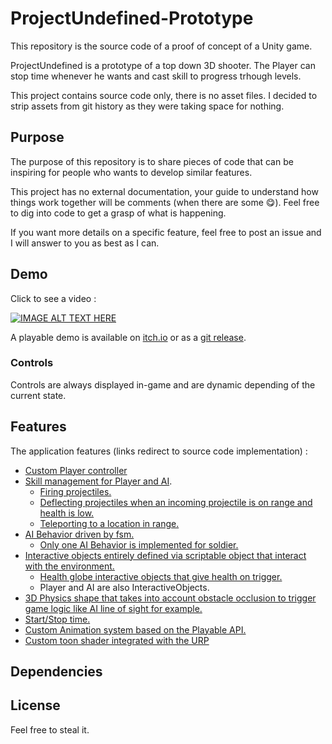 # ProjectUndefined-Prototype

This repository is the source code of a proof of concept of a Unity game.

ProjectUndefined is a prototype of a top down 3D shooter. The Player can stop time whenever he wants and cast skill to progress trhough levels.

This project contains source code only, there is no asset files. I decided to strip assets from git history as they were taking space for nothing.

## Purpose

The purpose of this repository is to share pieces of code that can be inspiring for people who wants to develop similar features.

This project has no external documentation, your guide to understand how things work together will be comments (when there are some 😋). Feel free to dig into code to get a grasp of what is happening.

If you want more details on a specific feature, feel free to post an issue and I will answer to you as best as I can.

## Demo

Click to see a video : 

[![IMAGE ALT TEXT HERE](https://img.youtube.com/vi/vgzf_5xCZZI/0.jpg)](https://www.youtube.com/watch?v=vgzf_5xCZZI)

A playable demo is available on [itch.io](https://loic-dal-zotto.itch.io/undefined) or as a [git release](https://github.com/ldalzotto/ProjectUndefined-Prototype/releases/tag/0.0.178).

### Controls

Controls are always displayed in-game and are dynamic depending of the current state. 

## Features

The application features (links redirect to source code implementation) :

* [Custom Player controller](https://github.com/ldalzotto/ProjectUndefined-Prototype/tree/master/Assets/Common/PlayerObject/Lib/PlayerMovement)
* [Skill management for Player and AI](https://github.com/ldalzotto/ProjectUndefined-Prototype/tree/master/Assets/Undefined/Logic/Skill).
  * [Firing projectiles.](https://github.com/ldalzotto/ProjectUndefined-Prototype/tree/master/Assets/Undefined/Logic/Projectile) 
  * [Deflecting projectiles when an incoming projectile is on range and health is low.](https://github.com/ldalzotto/ProjectUndefined-Prototype/tree/master/Assets/Undefined/Logic/ProjectileDeflection)
  * [Teleporting to a location in range.](https://github.com/ldalzotto/ProjectUndefined-Prototype/tree/master/Assets/Undefined/Logic/PlayerDash)
* [AI Behavior driven by fsm.](https://github.com/ldalzotto/ProjectUndefined-Prototype/tree/master/Assets/Common/~CoreGame/Behavior)
  * [Only one AI Behavior is implemented for soldier.](https://github.com/ldalzotto/ProjectUndefined-Prototype/tree/master/Assets/Undefined/Logic/Soldier/SoldierBehavior)
* [Interactive objects entirely defined via scriptable object that interact with the environment.](https://github.com/ldalzotto/ProjectUndefined-Prototype/tree/master/Assets/Common/InteractiveObjects)
  * [Health globe interactive objects that give health on trigger.](https://github.com/ldalzotto/ProjectUndefined-Prototype/tree/master/Assets/Undefined/Logic/HealthGlobe)
  * Player and AI are also InteractiveObjects.
* [3D Physics shape that takes into account obstacle occlusion to trigger game logic like AI line of sight for example.](https://github.com/ldalzotto/ProjectUndefined-Prototype/tree/master/Assets/Common/RangeObjects)
* [Start/Stop time.](https://github.com/ldalzotto/ProjectUndefined-Prototype/tree/master/Assets/Common/TimeManagement)
* [Custom Animation system based on the Playable API.](https://github.com/ldalzotto/ProjectUndefined-Prototype/tree/master/Assets/Common/AnimatorPlayable)
* [Custom toon shader integrated with the URP](https://github.com/ldalzotto/ProjectUndefined-Prototype/tree/master/Assets/_Shader/ToonUnlit)

## Dependencies


## License

Feel free to steal it.
